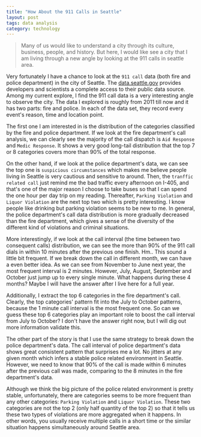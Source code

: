 ```yaml
---
title: "How About the 911 Calls in Seattle"
layout: post
tags: data analysis
category: technology
---
```


> Many of us would like to understand a city through its culture, business, people, and history. But here, I would like see a city that I am living through a new angle by looking at the 911 calls in seattle area. 

Very fortunately I have a chance to look at the `911 call` data (both fire and police department) in the city of Seattle. The [data.seattle.gov][1] provides developers and scientists a complete access to their public data source. Among my current explore, I find the 911 call data is a very interesting angle to observe the city. The data I explored is roughly from 2011 till now and it has two parts: fire and police. In each of the data set, they record every event's reason, time and location point. 

<script type="text/javascript" src="https://www.google.com/jsapi"></script>
<script type="text/javascript" src="{{site.url}}/js/911call.js"></script>

The first one I am interested in is the distribution of the categories classified by the fire and police department. If we look at the fire department's call analysis, we can clearly see the majority of the call dispatch is `Aid Response` and `Medic Response`. It shows a very good long-tail distribution that the top 7 or 8 categories covers more than 90% of the total response.

<div class="charts" id="categorybarchart"></div>

On the other hand, if we look at the police department's data, we can see the top one is `suspicious circumstances` which makes me believe people living in Seattle is very cautious and sensitive to around. Then, the `tranffic related call` just remind me the bad traffic every afternoon on I-405, and that's one of the major reason I choose to take buses so that I can spend the one hour per day trip on my reading. Thereafter, `Parking Violation` and `Liquor Violation` are the next top two which is pretty interesting. I know people like drinking but parking violation seems to be new to me. In general, the police department's call data distribution is more gradually decreased than the fire department, which gives a sense of the diversity of the different kind of violations and criminal situations.

<div class="charts" id="categorybarchartpolice"></div>

More interestingly, if we look at the call interval (the time between two consequent calls) distribution, we can see the more than 90% of the 911 call dials in within 10 minutes after the previous one finish. Hm.. This sound a little bit frequent. If we break down the call in different month, we can have a even better idea. As we can see from November to June next year, the most frequent interval is 2 minutes. However, July, August, September and October just jump up to every single minute. What happens during these 4 months? Maybe I will have the answer after I live here for a full year.

<div class="charts" id="intervallinechart"></div>

Additionally, I extract the top 6 categories in the fire department's call. Clearly, the top categories' pattern fit into the July to October patterns, because the 1 minute call interval is the most frequent one. So can we guess these top 6 categories play an important role to boost the call interval from July to October? I don't have the answer right now, but I will dig out more information validate this.

<div class="charts" id="intervallinechartcategory"></div>

The other part of the story is that I use the same strategy to break down the police department's data. The call interval of police department's data shows great consistent pattern that surprises me a lot. No jitters at any given month which infers a stable police related environment in Seattle. However, we need to know that 90% of the call is made within 6 minutes after the previous call was made, comparing to the 8 minutes in the fire department's data.

<div class="charts" id="intervallinepolicechart"></div>

Although we think the big picture of the police related environment is pretty stable, unfortunately, there are categories seems to be more frequent than any other categories: `Parking Violation` and `Liquor Violation`. These two categories are not the top 2 (only half quantity of the top 2) so that it tells us these two types of violations are more aggregated when it happens. In other words, you usually receive multiple calls in a short time or the similar situation happens simultaneously around Seattle area.

<div class="charts" id="intervallinechartcategorypolice"></div>

[1]: https://data.seattle.gov